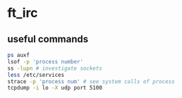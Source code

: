 # ft_irc

## useful commands

``` bash
ps auxf
lsof -p 'process number'
ss -lupn # investigate sockets
less /etc/services 
strace -p 'process num' # see system calls of process
tcpdump -i lo -X udp port 5100 
```
